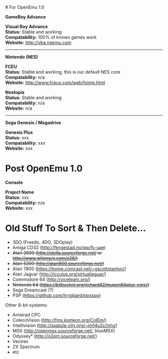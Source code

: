 <br>
# For OpenEmu 1.0 

**GameBoy Advance**<br>

****Visual Boy Advance****<br>
**Status:** Stable and working<br>
**Compatability:** 100% of known games work<br>
**Website:** http://vba.ngemu.com<br>


***


**Nintendo (NES)**<br>

**FCEU**<br>
**Status:** Stable and working, this is our default NES core<br>
**Compatability:** n/a<br>
**Website:** http://www.fceux.com/web/home.html<br>

**Nestopia**<br>
**Status:** Stable and working<br>
**Compatability:** n/a<br>
**Website:** n/a<br>


***


**Sega Genesis / Megadrive**<br>

**Genesis Plus**<br>
**Status:** xxx<br>
**Compatability:** xxx<br>
**Website:** xxx<br>


# Post OpenEmu 1.0

**Console**<br>

**Project Name**<br>
**Status:** xxx<br>
**Compatability:** n/a<br>
**Website:** xxx<br>


# Old Stuff To Sort & Then Delete...

* 3DO (Freedo, 4DO, 3DOplay)
* Amiga CD32 (http://fengestad.no/wp/fs-uae)
* <s>Atari 2600 (http://stella.sourceforge.net/ or http://www.whimsey.com/z26/)</s>
* <s>Atari 5200 (http://atari800.sourceforge.net/)</s>
* Atari 7800 (https://home.comcast.net/~gscottstanton/)
* Atari Jaguar (http://icculus.org/virtualjaguar/)
* Commodore 64 (http://viceteam.org/)
* <s>Nintendo 64 (https://bitbucket.org/richard42/mupen64plus-core/)</s>
* Sega Dreamcast (?)
* PSP (https://github.com/hrydgard/ppsspp)

Other 8-bit systems:
* Amstrad CPC
* ColecoVision (http://fms.komkon.org/ColEm/)
* Intellivision (http://spatula-city.org/~im14u2c/intv/)
* MSX (http://openmsx.sourceforge.net/, blueMSX)
* Odyssey² (http://o2em.sourceforge.net/)
* Vectrex
* ZX Spectrum
* etc